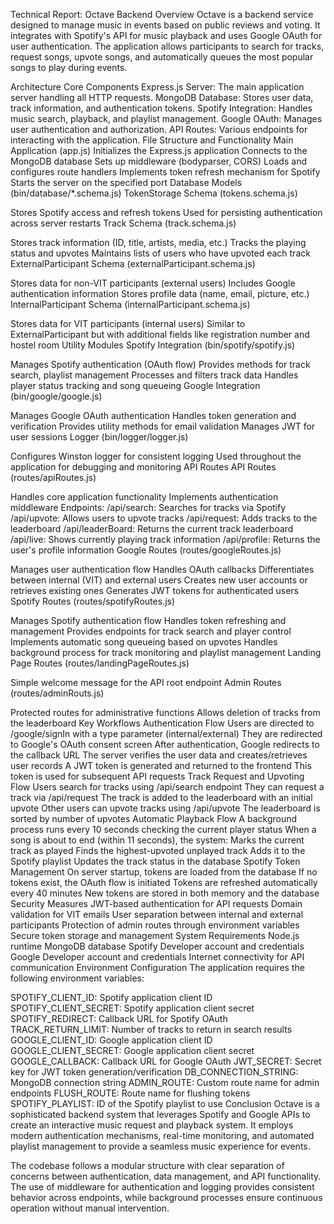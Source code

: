 Technical Report: Octave Backend
Overview
Octave is a backend service designed to manage music in events based on public reviews and voting. It integrates with Spotify's API for music playback and uses Google OAuth for user authentication. The application allows participants to search for tracks, request songs, upvote songs, and automatically queues the most popular songs to play during events.

Architecture
Core Components
Express.js Server: The main application server handling all HTTP requests.
MongoDB Database: Stores user data, track information, and authentication tokens.
Spotify Integration: Handles music search, playback, and playlist management.
Google OAuth: Manages user authentication and authorization.
API Routes: Various endpoints for interacting with the application.
File Structure and Functionality
Main Application (app.js)
Initializes the Express.js application
Connects to the MongoDB database
Sets up middleware (bodyparser, CORS)
Loads and configures route handlers
Implements token refresh mechanism for Spotify
Starts the server on the specified port
Database Models (bin/database/*.schema.js)
TokenStorage Schema (tokens.schema.js)

Stores Spotify access and refresh tokens
Used for persisting authentication across server restarts
Track Schema (track.schema.js)

Stores track information (ID, title, artists, media, etc.)
Tracks the playing status and upvotes
Maintains lists of users who have upvoted each track
ExternalParticipant Schema (externalParticipant.schema.js)

Stores data for non-VIT participants (external users)
Includes Google authentication information
Stores profile data (name, email, picture, etc.)
InternalParticipant Schema (internalParticipant.schema.js)

Stores data for VIT participants (internal users)
Similar to ExternalParticipant but with additional fields like registration number and hostel room
Utility Modules
Spotify Integration (bin/spotify/spotify.js)

Manages Spotify authentication (OAuth flow)
Provides methods for track search, playlist management
Processes and filters track data
Handles player status tracking and song queueing
Google Integration (bin/google/google.js)

Manages Google OAuth authentication
Handles token generation and verification
Provides utility methods for email validation
Manages JWT for user sessions
Logger (bin/logger/logger.js)

Configures Winston logger for consistent logging
Used throughout the application for debugging and monitoring
API Routes
API Routes (routes/apiRoutes.js)

Handles core application functionality
Implements authentication middleware
Endpoints:
/api/search: Searches for tracks via Spotify
/api/upvote: Allows users to upvote tracks
/api/request: Adds tracks to the leaderboard
/api/leaderBoard: Returns the current track leaderboard
/api/live: Shows currently playing track information
/api/profile: Returns the user's profile information
Google Routes (routes/googleRoutes.js)

Manages user authentication flow
Handles OAuth callbacks
Differentiates between internal (VIT) and external users
Creates new user accounts or retrieves existing ones
Generates JWT tokens for authenticated users
Spotify Routes (routes/spotifyRoutes.js)

Manages Spotify authentication flow
Handles token refreshing and management
Provides endpoints for track search and player control
Implements automatic song queueing based on upvotes
Handles background process for track monitoring and playlist management
Landing Page Routes (routes/landingPageRoutes.js)

Simple welcome message for the API root endpoint
Admin Routes (routes/adminRouts.js)

Protected routes for administrative functions
Allows deletion of tracks from the leaderboard
Key Workflows
Authentication Flow
Users are directed to /google/signIn with a type parameter (internal/external)
They are redirected to Google's OAuth consent screen
After authentication, Google redirects to the callback URL
The server verifies the user data and creates/retrieves user records
A JWT token is generated and returned to the frontend
This token is used for subsequent API requests
Track Request and Upvoting Flow
Users search for tracks using /api/search endpoint
They can request a track via /api/request
The track is added to the leaderboard with an initial upvote
Other users can upvote tracks using /api/upvote
The leaderboard is sorted by number of upvotes
Automatic Playback Flow
A background process runs every 10 seconds checking the current player status
When a song is about to end (within 11 seconds), the system:
Marks the current track as played
Finds the highest-upvoted unplayed track
Adds it to the Spotify playlist
Updates the track status in the database
Spotify Token Management
On server startup, tokens are loaded from the database
If no tokens exist, the OAuth flow is initiated
Tokens are refreshed automatically every 40 minutes
New tokens are stored in both memory and the database
Security Measures
JWT-based authentication for API requests
Domain validation for VIT emails
User separation between internal and external participants
Protection of admin routes through environment variables
Secure token storage and management
System Requirements
Node.js runtime
MongoDB database
Spotify Developer account and credentials
Google Developer account and credentials
Internet connectivity for API communication
Environment Configuration
The application requires the following environment variables:

SPOTIFY_CLIENT_ID: Spotify application client ID
SPOTIFY_CLIENT_SECRET: Spotify application client secret
SPOTIFY_REDIRECT: Callback URL for Spotify OAuth
TRACK_RETURN_LIMIT: Number of tracks to return in search results
GOOGLE_CLIENT_ID: Google application client ID
GOOGLE_CLIENT_SECRET: Google application client secret
GOOGLE_CALLBACK: Callback URL for Google OAuth
JWT_SECRET: Secret key for JWT token generation/verification
DB_CONNECTION_STRING: MongoDB connection string
ADMIN_ROUTE: Custom route name for admin endpoints
FLUSH_ROUTE: Route name for flushing tokens
SPOTIFY_PLAYLIST: ID of the Spotify playlist to use
Conclusion
Octave is a sophisticated backend system that leverages Spotify and Google APIs to create an interactive music request and playback system. It employs modern authentication mechanisms, real-time monitoring, and automated playlist management to provide a seamless music experience for events.

The codebase follows a modular structure with clear separation of concerns between authentication, data management, and API functionality. The use of middleware for authentication and logging provides consistent behavior across endpoints, while background processes ensure continuous operation without manual intervention.
